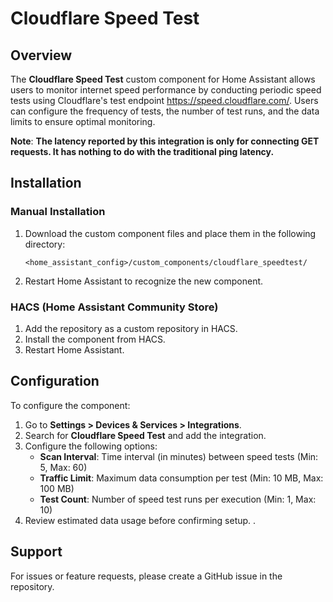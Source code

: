 # Cloudflare Speed Test

## Overview
The **Cloudflare Speed Test** custom component for Home Assistant 
allows users to monitor internet speed performance by conducting periodic 
speed tests using Cloudflare's test endpoint https://speed.cloudflare.com/. Users can configure 
the frequency of tests, the number of test runs, and the data limits 
to ensure optimal monitoring.

**Note**: **The latency reported by this integration is only for
connecting GET requests. It has nothing to do with the traditional ping latency.**

## Installation

### Manual Installation
1. Download the custom component files and place them in the following directory:
   ```
   <home_assistant_config>/custom_components/cloudflare_speedtest/
   ```
2. Restart Home Assistant to recognize the new component.

### HACS (Home Assistant Community Store)
1. Add the repository as a custom repository in HACS.
2. Install the component from HACS.
3. Restart Home Assistant.

## Configuration
To configure the component:
1. Go to **Settings > Devices & Services > Integrations**.
2. Search for **Cloudflare Speed Test** and add the integration.
3. Configure the following options:
   - **Scan Interval**: Time interval (in minutes) between speed tests (Min: 5, Max: 60)
   - **Traffic Limit**: Maximum data consumption per test (Min: 10 MB, Max: 100 MB)
   - **Test Count**: Number of speed test runs per execution (Min: 1, Max: 10)
4. Review estimated data usage before confirming setup.
.

## Support
For issues or feature requests, please create a GitHub issue in the repository.

